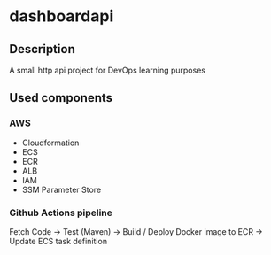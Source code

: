 ﻿# dashboardapi

## Description
A small http api project for DevOps learning purposes

## Used components

### AWS

- Cloudformation
- ECS
- ECR
- ALB
- IAM
- SSM Parameter Store

### Github Actions pipeline

Fetch Code -> Test (Maven) -> Build / Deploy Docker image to ECR -> Update ECS task definition
